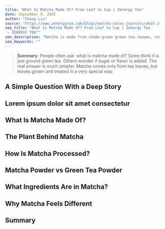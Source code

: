 ```yaml
---
title: "What Is Matcha Made Of? From Leaf to Cup | Zenergy Tea"
date: September 9, 2025
author: "Chang Liu"
source: "https://www.zenergytea.com/blogs/matcha-notes-journals/what-is-matcha-made-of-from-leaf-to-cup-zenergy-tea"
seo_title: "What Is Matcha Made Of? From Leaf to Cup | Zenergy Tea
 – ZENERGY TEA™"
seo_description: "Matcha is made from shade-grown green tea leaves, steamed, dried, and stone-milled. Learn what makes it different from green tea powder."
seo_keywords: ""
---
```

> **Summary**:
> People often ask: what is matcha made of? Some think it is just ground green tea. Others wonder if sugar or flavor is added. The real answer is much simpler. Matcha comes only from tea leaves, but leaves grown and treated in a very special way.

## A Simple Question With a Deep Story
## Lorem ipsum dolor sit amet consectetur
## What Is Matcha Made Of?
## The Plant Behind Matcha
## How Is Matcha Processed?
## Matcha Powder vs Green Tea Powder
## What Ingredients Are in Matcha?
## Why Matcha Feels Different
## Summary